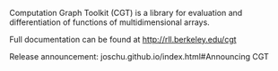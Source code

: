 
Computation Graph Toolkit (CGT) is a library for evaluation and differentiation of functions of multidimensional arrays.

Full documentation can be found at http://rll.berkeley.edu/cgt

Release announcement: joschu.github.io/index.html#Announcing CGT